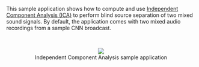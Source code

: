 This sample application shows how to compute and use [Independent Component Analysis (ICA)](http://accord.googlecode.com/svn/docs/html/T_Accord_Statistics_Analysis_IndependentComponentAnalysis.htm) to perform blind source separation of two mixed sound signals. By default, the application comes with two mixed audio recordings from a sample CNN broadcast.

<br /><p align='center'>
<img src='http://accord.googlecode.com/svn/wiki/samples/accord-statistics-ica-img.png' />
<br />Independent Component Analysis sample application<br>
</p><br />